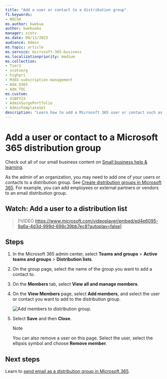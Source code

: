 ```yaml
---
title: "Add a user or contact to a distribution group"
f1.keywords:
- NOCSH
ms.author: kwekua
author: kwekuako
manager: scotv
ms.date: 09/13/2023
audience: Admin
ms.topic: article
ms.service: microsoft-365-business
ms.localizationpriority: medium
ms.collection: 
- Tier3
- scotvorg
- highpri
- M365-subscription-management 
- Adm_O365
- Adm_TOC
ms.custom:
- VSBFY23 
- AdminSurgePortfolio
- AdminTemplateSet
description: "Learn how to add a Microsoft 365 user or contact such as an employee, partner, or vendor to an email distribution group."
---
```


# Add a user or contact to a Microsoft 365 distribution group

Check out all of our small business content on [Small business help & learning](https://go.microsoft.com/fwlink/?linkid=2224585).

As the admin of an organization, you may need to add one of your users or contacts to a distribution group. See [Create distribution groups in Microsoft 365](../setup/create-distribution-lists.md). For example, you can add employees or external partners or vendors to an email distribution group.

## Watch: Add a user to a distribution list
  
> [!VIDEO https://www.microsoft.com/videoplayer/embed/ed4e6095-9a6a-4d3d-999d-698c39bb7ec8?autoplay=false]

## Steps

1. In the Microsoft 365 admin center, select **Teams and groups** \> **Active teams and groups** \> **Distribution lists**.

2. On the group page, select the name of the group you want to add a contact to.

3. On the **Members** tab, select **View all and manage members**.

4. On the **View Members** page, select **Add members**, and select the user or contact you want to add to the distribution group.

    ![Add members to distribution group.](../../media/f79f59f8-1606-43fe-bae6-df74f5b6259d.png)

5. Select **Save** and then **Close**.

   > [!NOTE]
   > You can also remove a user on this page. Select the user, select the ellipsis symbol and choose **Remove member**.
  
## Next steps

Learn to [send email as a distribution group in Microsoft 365](../manage/send-email-as-distribution-list.md).
